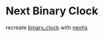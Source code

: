 # Next Binary Clock

recreate [binary_clock](https://github.com/hyuraku/binary_clock) with [nextjs](https://nextjs.org)
